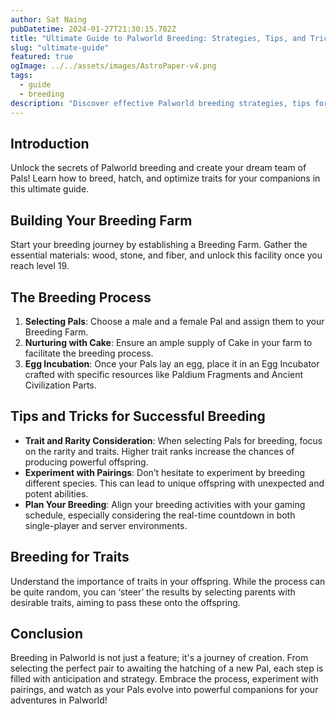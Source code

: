 ```yaml
---
author: Sat Naing
pubDatetime: 2024-01-27T21:30:15.782Z
title: "Ultimate Guide to Palworld Breeding: Strategies, Tips, and Tricks"
slug: "ultimate-guide"
featured: true
ogImage: ../../assets/images/AstroPaper-v4.png
tags:
  - guide
  - breeding
description: "Discover effective Palworld breeding strategies, tips for optimal pairings, and tricks to enhance your Pals' traits."
---
```


## Introduction

Unlock the secrets of Palworld breeding and create your dream team of Pals! Learn how to breed, hatch, and optimize traits for your companions in this ultimate guide.

## Building Your Breeding Farm

Start your breeding journey by establishing a Breeding Farm. Gather the essential materials: wood, stone, and fiber, and unlock this facility once you reach level 19​[](https://skycoach.gg/blog/palworld/articles/palworld-breeding-guide)​.

## The Breeding Process

1. **Selecting Pals**: Choose a male and a female Pal and assign them to your Breeding Farm.
2. **Nurturing with Cake**: Ensure an ample supply of Cake in your farm to facilitate the breeding process.
3. **Egg Incubation**: Once your Pals lay an egg, place it in an Egg Incubator crafted with specific resources like Paldium Fragments and Ancient Civilization Parts​[](https://www.denofgeek.com/games/palworld-breeding-explained-best-breeding-combos-tips/)​​[](https://skycoach.gg/blog/palworld/articles/palworld-breeding-guide)​.

## Tips and Tricks for Successful Breeding

- **Trait and Rarity Consideration**: When selecting Pals for breeding, focus on the rarity and traits. Higher trait ranks increase the chances of producing powerful offspring​[](https://www.denofgeek.com/games/palworld-breeding-explained-best-breeding-combos-tips/)​.
- **Experiment with Pairings**: Don’t hesitate to experiment by breeding different species. This can lead to unique offspring with unexpected and potent abilities​[](https://skycoach.gg/blog/palworld/articles/palworld-breeding-guide)​.
- **Plan Your Breeding**: Align your breeding activities with your gaming schedule, especially considering the real-time countdown in both single-player and server environments​[](https://skycoach.gg/blog/palworld/articles/palworld-breeding-guide)​.

## Breeding for Traits

Understand the importance of traits in your offspring. While the process can be quite random, you can ‘steer’ the results by selecting parents with desirable traits, aiming to pass these onto the offspring​[](https://www.denofgeek.com/games/palworld-breeding-explained-best-breeding-combos-tips/)​.

## Conclusion

Breeding in Palworld is not just a feature; it's a journey of creation. From selecting the perfect pair to awaiting the hatching of a new Pal, each step is filled with anticipation and strategy. Embrace the process, experiment with pairings, and watch as your Pals evolve into powerful companions for your adventures in Palworld!
